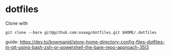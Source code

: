 # dotfiles

Clone with 
```
git clone --bare git@github.com:ovaag/dotfiles.git $HOME/.dotfiles
```

guide: https://dev.to/bowmanjd/store-home-directory-config-files-dotfiles-in-git-using-bash-zsh-or-powershell-the-bare-repo-approach-35l3
